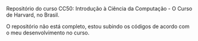 Repositório do curso CC50: Introdução à Ciência da Computação - O Curso de Harvard, no Brasil.

O repositório não está completo, estou subindo os códigos de acordo com o meu desenvolvimento no curso.
